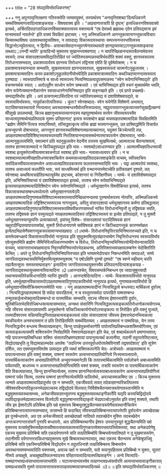 +++
title = "28 संपद्याविर्भावाधिकरणम्"

+++
ननु अपुनरावृत्तिलक्षणा गतिरुक्त्तेति भाष्यमयुक्त्तं, तस्यार्थस्य "अनावृत्तिश्शब्दा'दित्यधिकरणे समर्थयिष्यमाणत्वादित्याशङ्कयाह - विषयवाक्य इति । "आप्रयाणात्तत्रापि हि दृष्टम्' इत्यधिकरणविषयवाक्ये इत्यर्थः, अर्चिरादिपादगताधिकरणविेयवाक्यपरत्वस्य वक्त्तव्यत्वे "एष देवपथो ब्रह्मपथः एतेन प्रतिपद्यमाना इमं मानवमावर्तं नावर्तन्ते' इति वाक्यं विवक्षितं द्रष्टव्यम् । ननु अस्मिन्नधिकरणे आगन्तुकत्वानागन्तुकत्वविचारः किमवस्थाविषयः उतावस्थावद्द्रव्यविषयः, न तावदाद्यः विकारूपावस्थायाः सम्पत्त्यनन्तरभावित्वस्य सिद्धान्तेऽभ्युपेतत्वात्, न द्वितीयः- असत्कार्यवादानभ्युपगमेनावस्थावतो ज्ञानद्रव्यस्याऽऽगन्तुकत्वशङ्काया लब्ध्वाऽ्रऽनन्दी भवति' इत्यादिभ्यो मुक्त्तस्य सुखानन्त्यश्रवणात् । न चापरिच्छिन्नानन्दरूपचैतन्यमेवास्य स्वरूपे; तच्च संसारदशायामविद्यातिरोहितं परं ज्योतिरुपसम्पन्नस्याविर्भवतीति शक्यं वक्त्तुं, ज्ञानस्वरूपस्य तिरोधानासम्भवात्, प्रकाशपयार्यस्य ज्ञानस्य तिरोधानं तद्विनाश एवेति हि पूर्वमेवोक्तम् । न च प्रकाशमात्रस्यानन्दता सम्भवति, सुखस्वरूपता ह्यानन्दस्वरपता, सुखस्वरूपत्वं चात्मनोऽनुकूलत्वम् । प्रमाशमात्रात्मवादिनः कस्य प्रकाशोऽनूकूलवेदनीयोभवेदिति प्रकाशमात्रात्मवादिनः कथञ्चिदप्यानन्दस्वरूपता दुरुष्पादा । स्वरूपापत्तिमात्रे च साध्ये स्वरूपस्य नित्यनिष्पन्नत्वादुपसम्पन्नस्य "स्वेन रूपेणाभिनिष्पद्यते' इति वचनमनर्थकं स्यात् । अतोऽपूर्वेण साध्येन रूपेण सम्बध्यते । एवं चाभिनिष्पद्यत इति वचनं मुख्यार्थमेव भवति, स्वेन रूपेणेत्यष्यानन्दैकान्तेन स्वासाधारणेनाभिनिष्पद्यत इति सङ्गच्छते इति । एवं प्राप्ते प्रचक्ष्महे- सम्पद्याविर्भावः इति । अयं प्रत्यगात्माऽर्चिरादिना परं ज्योतिरुपसम्पद्य यं दशाविशेषमापद्यते, स स्वरूपाविर्भावरूपः, नापूर्वाकारोत्पत्तिरूपः । कुतः? स्वेनशब्दात्- स्वेन रूपेणेति विशेषणो अभावात्, घटादिष्वप्यवस्थायतो नित्यत्वात् अवस्थासम्बन्धस्यैवोत्पत्तिरूपत्वात्, नह्युत्पत्तावागन्तुकत्वात्स्वर्गसुखाद्वैलक्षण्यं मीोसुखे उपलभामहे, किञ्च ब्रह्मानुभवरूपस्यानन्दस्य महापुरुषार्थस्य सत्त्वेन जीवस्वरूपस्यैव साध्यत्वपुरुषार्थत्वप्रतिपादकं मुक्त्तः प्रतिज्ञानात्' इत्यत्र रूपशब्देन ब्राह्मं रूपमपहतपाष्मत्वादिकं विवक्षितमिति "ब्रह्मेण जैमिनि'रित्यत्र स्पष्टयिष्यते, तत्सिद्धवत्कृत्य तत्किं ब्राह्मं रूपमागन्तुकम्, उत प्राक्सिद्धमिति विचार्यत इत्यभ्युपगमे दोषाभावात्, आगन्तूनां ज्ञानावस्थाविशेषाणामप्रत्याख्यानात्, यदुक्त्तं किञ्चेत्यादि तन्न, अपहतपाष्मत्वादिविशिष्टस्वस्वरूपस्यापि निरतिशयानन्दत्वसमर्थनपरमात्रपरत्वेन दोषाभावात्, भाष्ये- आत्मानुकूलत्वमिति, यमात्मानं प्रति यदनुकूलत्वेन वेदनीयं तत्तस्य सुखमित्यर्थः, आत्मत्वञ्च चैतन्याश्रयत्वं, ततश्च ज्ञानमात्रात्मवादे न किञ्चिदुपपद्यत इति भावः - स्वशब्दोऽसाधारण्यपर इति । आत्मात्मीयज्ञातिधनवाची स्वशब्द इत्युक्त्तेरात्मीयत्वमात्रवचनोऽवं स्वशब्द इति भावः- नत्वसाध्यत्वपर इति । न च स्वशब्दस्यात्मात्मीयज्ञातिधनमात्रवाचित्वेन कथमसाध्यत्वप्रतिपादकत्वशङ्केति वाच्यम्, स्वीयवाचिनः सर्वादिकस्वीयपरत्वसम्भवेन असाध्यत्वप्रतिपादकत्वस्य फलतस्सम्भवादिति भावः । यद्वा आत्मपरोयं स्वशब्दः, ततश्च असाध्यत्वं फलतीति भावः, रूपं साध्यमित्यर्थ इति ग्रन्थानन्तरमेवञ्चेति प्रतीकग्रहणं दृश्यते, तत् स्वेनशब्दः कथमित्यत्राहेतिग्रन्थात्पूर्वमेव द्रष्टव्यम्, कोशान्तरं वा निरीक्षणीयम् । भाष्ये- यं दशाविशेषमापद्यत इति, अभिनिष्पत्तिवाच्यं यं दशाविशेषमापाद्यत इत्यर्थः, ततश्च स्वेन रूपेण्राभिनिष्पद्यते इत्यस्यापहतपाष्मत्वादिविशिष्टेन स्वेनः रूपेणाभिनिष्पद्यते । धर्मभूतज्ञानेन विषयीकियत इत्यर्थः, ततश्च विकासाचस्थासम्बन्धरूपोत्पत्तेः धर्मभूतज्ञानगतत्वेऽपि अपहतपाष्मत्वादिगुणाष्यकविशिष्टात्मस्वरूपस्यापरिच्छिन्नानन्दतया पुरुषार्थरूपस्य नोत्पत्तिः, अस्मिन्नधिकस्ये अपहतपाष्मत्वादिकं तद्विशिष्टस्वरूपञ्च नागन्तुकम्, अपितु संसारदशायां धर्मभूतज्ञानस्य कर्मणा प्रतिबद्धत्वात् अपहतपाष्मत्वादिगुणाष्टकविशिष्टात्मस्वरूपविषयीकरणसामर्थ्यं नास्ति तिरोधाननिवृत्तौ तु तद्विषयक भवति, ततश्च तद्विषयकं ज्ञानं परमुत्पद्यते नापहतपाष्मत्वादिरूपं तद्विशिष्टस्वरूपं वा इत्येव प्रतिपाद्यते, न तु मुक्त्तौ धर्मभूतज्ञानस्याप्युत्पत्तिः प्रत्याख्यायते, इयांस्तु विशेषः- संसारदशायां घटादिविषयकं ज्ञानं चक्षुरादीन्द्रियव्यापारतव्यपेक्षं, मुक्त्तौ तिरोधानापगमे सर्वविषयकं ज्ञानं न किञ्चिदागन्तुकं कारणमपेक्षत इत्येतदभिप्रायेणैवमागन्तुकरूपसामान्यभावप्रवादः ॥1॥भाष्ये- तिरोधाननिवृत्तिरत्राभिनिष्पत्तरुच्यते इति, न च कमर्रूपबन्धक्षये विकाशरूपाविर्भावो नानुपपन्न इति सुष्ठूक्त्तमित्युपसंहारभाष्येण निवृत्तिरोधानस्य स्वरूपाविर्भाव एवेत्युक्त्तमिति ब्राह्मेण जैमिनिरित्यधिकरणभाष्येण च विरोधः, तिरोधाननिवृत्त्यभिनिष्पत्त्योर्भेदेनोपन्यासादिति वाच्यम्, भावान्तराभावपक्षमादाय निवृत्त्यभिनिष्पत्त्योरभेदकथनम्, अतिरिक्त्ताभावपक्षावलम्बनेन भेदोक्तिरिति केचित् । अपरे तु तिरोधाननिवृत्तिरभिनिष्पत्तिरुच्यत इति भाष्यमभेदोपचार निबन्धनमिति समादधते, भाष्ये जागरिताद्यवस्थात्रयविनिर्मुक्त्तमित्युक्त्तमयुक्त्तम् "य एषोऽक्षिणि पुरुषो दृश्यते' "एष स्वप्ने महीयान् चरति तह्यत्रैतत्सुप्तः समस्तसम्प्रसङ्गः' इत्यादिना जागरितावस्थायुक्त्तस्यैव प्रतिपादनादित्याशङ्कयाह - जागरिताद्यवस्थासूच्यमानास्वित्यादिना ॥2॥आनन्दश्चेत्, विषयसम्पर्कनिबन्धन एव जाग्रत्सुषुप्त्यादौ तथान्वयव्यतिरेकविधानादिति व्याप्तिं दूषयति । आनन्दश्रेदित्यादिना - भाष्ये- विकाशरूपाविर्भावो नानुपपन्न इति, धमर्भूतज्ञानविकासरूपोऽपहतपाष्मत्वादिगुणाष्टकाविर्भावो नानुपपन्न इत्यर्थः, गुणाष्यकस्याविर्भावो हि धर्मभूतज्ञानविषयीक्रियमाणत्वमेवेति भावः । ननु अपहतपाष्मत्वादीनां नित्यसिद्धत्वे बन्धस्याऽ मार्थिकत्वं दुर्वारम् । नित्यसिद्धापहतपाष्मत्वं हि सर्वदा पापरहितत्वं, न च वस्तुतस्सर्वदा पापरहिते पाष्मसम्बन्धः तन्मूलकर्तृत्वभोक्तृत्वादिसम्बन्धो वा पारमार्थिकः सम्भवति, एवञ्च जीवस्य ईश्वरभावोपि दुर्वारः, श्रुतिबोधिताभेदविरोधिबन्धसत्यत्वासम्भवात्, अन्यथा संसारिणि नित्यसिद्धसत्यसङ्कल्पतिरोधानोकत्ययोगाच्च, नहि जीवस्य संसारदशयामपि अनुवर्तमानो यत्किञ्चित्कार्यगोचरोऽस्सङ्कल्पः स तिरोहित इति वक्त्तुं युज्यते, तस्मादीश्वरस्य यन्नित्यसिद्धनिरवग्रहसत्यसङ्कल्पत्वं तदेव संसारदशायां जीवस्य ईश्वराभेदानभिव्यकत्या स्वकीयत्वेन अनवभासमानं तं प्रति तिरोहितमिति समर्थयितव्यम् । अपहतपाष्मत्वं न पाष्मविरहः, येन तस्य नित्यसिद्धत्वेन बन्धस्य मिथ्यात्वप्रसङ्गः, किन्तु पापहेतुकर्माचरणेपि पापोत्पत्तिप्रतिबन्धकशक्त्तियोगित्वम्, एवं सत्यसङ्कल्पत्वमपि शक्त्तिरूपेण निर्वाह्यमिति नेश्वराभेदप्रसङ्ग इति चेन्न, एवं शब्दार्थकल्पने प्रमाणाभावात्; नहि पापजननप्रतिबन्धिका शक्त्तिः संसारपरिभ्रमणदशायां पापानुत्पत्यर्थं कल्पनीया, तदानीं तदुत्पत्तेरिष्टत्वात्, विद्योदयप्रभृति तु विद्यामाहात्म्यदेव अश्लेषः "तदधिगम उत्तरपूर्वाधयोरश्लेषविनाशौ तद्व्यपदेशात्' इति सूत्रेण दर्शितः, तत एवमप्युक्त्तविश्लेष उपपद्यत इति व्यर्था शक्त्तिकल्पनेति चेत्- अत्रोच्यते- अपहतपाष्मत्वं न पापात्यन्ताभाव इति वक्त्तुं शक्यम्, पाष्मनां स्वरूपेण अत्यन्ताभावप्रतियोगित्वे निःस्वरूपत्वापत्तेः, पारमार्थिकत्वाकारेण अभावप्रतियोगित्वे अभ्युपगम्यमानेऽपि किं तत्पारमार्थिकत्वमिति पर्यालोचने अबाध्यत्वमिति पर्यवस्यति, बाध्तय्व्च न अत्यन्ताभावप्रतियोगित्वमिति वक्त्तं शक्यम्, तत्रापि स्वरूपेण वा पारमार्थिकत्वाकारेण वेति विकल्पग्रासात्, किन्तु ज्ञाननिवर्त्यत्वम्, ततश्च ज्ञानानिवर्त्यत्वरूपाबाध्यत्वकारेण अत्यन्ताभावप्रतियोगित्वं पाष्मनां पर्यव सितम्, ततश्च पाष्मनां ज्ञाननिवर्त्यत्वमिति फलितोर्थः, अयञ्चास्माकमिष्ट एव । किञ्च मुक्त्तस्य त्वन्मते अपहतपाष्मत्वादिप्रादुर्भाव एव न सम्भवति, एकजीववादे तावत् तदेकाज्ञानपरिकल्पितस्य जीवेश्वरविभागादिकृत्स्नभेदप्रपञ्चस्य तद्विद्योदये विलयात् निर्विशेषचैतन्यमात्ररूपेणावस्तानमिति न बद्धमुक्त्तव्यवस्थासम्भवः, अनेकजीववादमभ्युपगम्य बद्धमुक्त्तव्यवस्थाङ्गीकार्रेपि यद्यपि कस्यचिद्विद्योदये तदविद्याकृतभेदप्रसपञ्चस्य विलयेऽपि बद्धपुरुषान्तराविद्याकृतो भेदप्रपञ्चोऽनुवर्तत इति वक्त्तुं शक्यते, तथापि जीव इव ईश्वरोऽपि प्रतिबिम्ब इति पक्षे मुक्त्तस्य बिम्बभूतशुद्धचैतन्यमात्ररूपेणैवावस्थानौचित्येन प्रतिबिम्बान्तरत्वापत्त्यसम्भवात्, तत्सम्भवे हि कदाचित् जीवरूपप्रतिबिम्बान्तरत्वापत्तेरपि दुर्वारत्वेन अवच्छेदपक्ष इव पुनर्बन्धापत्तेः, अत एव अनेकजीववादे अवच्छेदपक्षो नादियते तदवच्छेदेन मुक्त्तिः तदचच्छेदेन अन्तःकरणान्तरसंसर्गे पुनरपि बन्धापत्तेः, अतः प्रतिबिम्बस्थानीय ईश्वरः उभयानुस्यूतं शुद्धचैतन्यमिति पक्षे मुक्त्तस्य वत्सर्वमुक्त्तिसर्वज्ञत्वसर्वेश्वरत्यसत्यकामत्वादिगुणकपरमेश्वरभावापत्तिर्वक्त्तव्या, यथा अनेकदर्पणेषु एकस्य मुखस्य प्रतिबिम्बे सति एकदर्पणापनये सति तत्प्रतिबिम्बोपि बिम्बभावेनावतिष्ठते न तु मुखमात्ररूपेण, तदानीमपि दर्पणान्तरसन्निधानप्रयुक्त्तस्य मुखे बिम्बत्वस्थानपायात्, तथा एकस्य चैतन्यस्य अनेकेषूपाधिषु प्रतिबिम्बे सति एकस्मिन्प्रतिबिम्बे विद्योदयेन न तदुपाधिनाशे तत्प्रतिबिम्बस्य बिम्बभावेन अवस्थानावश्यम्भावादिति वक्त्तव्यम्, अयञ्च पक्षो न सम्भवति, यतो रूपानुपहितस्य प्रतिबिम्बो न युक्त्तः, सुतरां नीरूपे अचाक्षुषे, अचाक्षुषप्रतिफलनवादस्य परिहारयत्वादित्यलमतिप्रसङ्गेन । अन्ये त्वित्यादि- पाष्मप्रागभावप्रध्वंसाभावात्यन्ताभावेति । घटात्यन्ताभावस्येव तत्प्रागभावप्रध्वंसयोरपि अत्यन्ताभावत्वाङ्गीकारात् पाष्मप्रध्वसवति मुक्त्ते पापात्यन्ताभावरूपापहतपाष्मत्वासम्भवादित्यर्थः ॥3॥ ॥ इति सम्पद्याविर्भावाधिकरणम् ॥
